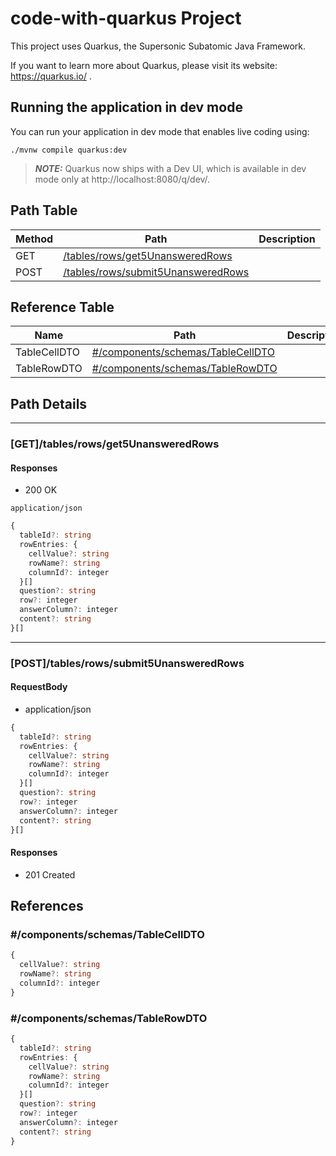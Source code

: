 # code-with-quarkus Project

This project uses Quarkus, the Supersonic Subatomic Java Framework.

If you want to learn more about Quarkus, please visit its website: https://quarkus.io/ .

## Running the application in dev mode

You can run your application in dev mode that enables live coding using:
```shell script
./mvnw compile quarkus:dev
```

> **_NOTE:_**  Quarkus now ships with a Dev UI, which is available in dev mode only at http://localhost:8080/q/dev/.


## Path Table

| Method | Path | Description |
| --- | --- | --- |
| GET | [/tables/rows/get5UnansweredRows](#gettablesrowsget5unansweredrows) |  |
| POST | [/tables/rows/submit5UnansweredRows](#posttablesrowssubmit5unansweredrows) |  |

## Reference Table

| Name | Path | Description |
| --- | --- | --- |
| TableCellDTO | [#/components/schemas/TableCellDTO](#componentsschemastablecelldto) |  |
| TableRowDTO | [#/components/schemas/TableRowDTO](#componentsschemastablerowdto) |  |

## Path Details

***

### [GET]/tables/rows/get5UnansweredRows

#### Responses

- 200 OK

`application/json`

```ts
{
  tableId?: string
  rowEntries: {
    cellValue?: string
    rowName?: string
    columnId?: integer
  }[]
  question?: string
  row?: integer
  answerColumn?: integer
  content?: string
}[]
```

***

### [POST]/tables/rows/submit5UnansweredRows

#### RequestBody

- application/json

```ts
{
  tableId?: string
  rowEntries: {
    cellValue?: string
    rowName?: string
    columnId?: integer
  }[]
  question?: string
  row?: integer
  answerColumn?: integer
  content?: string
}[]
```

#### Responses

- 201 Created

## References

### #/components/schemas/TableCellDTO

```ts
{
  cellValue?: string
  rowName?: string
  columnId?: integer
}
```

### #/components/schemas/TableRowDTO

```ts
{
  tableId?: string
  rowEntries: {
    cellValue?: string
    rowName?: string
    columnId?: integer
  }[]
  question?: string
  row?: integer
  answerColumn?: integer
  content?: string
}
```
